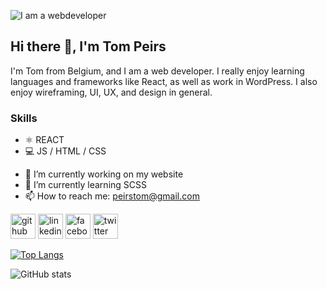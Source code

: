 ![I am a webdeveloper ](https://arturssmirnovs.github.io/github-profile-readme-generator/images/banner.png)

## Hi there 👋, I'm Tom Peirs
I'm Tom from Belgium, and I am a web developer. I really enjoy learning languages and frameworks like React, as well as work in WordPress. I also enjoy wireframing, UI, UX, and design in general.

### Skills
* ⚛️ REACT
* 💻 JS / HTML / CSS

- 🔭 I’m currently working on my website 
- 🌱 I’m currently learning SCSS 
- 📫 How to reach me: peirstom@gmail.com 


[<img src='https://cdn.jsdelivr.net/npm/simple-icons@3.0.1/icons/github.svg' alt='github' height='40'>](https://github.com/peirstom)  [<img src='https://cdn.jsdelivr.net/npm/simple-icons@3.0.1/icons/linkedin.svg' alt='linkedin' height='40'>](https://www.linkedin.com/in/tom-peirs/)  [<img src='https://cdn.jsdelivr.net/npm/simple-icons@3.0.1/icons/facebook.svg' alt='facebook' height='40'>](https://www.facebook.com/peirstom)  [<img src='https://cdn.jsdelivr.net/npm/simple-icons@3.0.1/icons/twitter.svg' alt='twitter' height='40'>](https://twitter.com/tompeirs)  

<!-- [![trophy](https://github-profile-trophy.vercel.app/?username=peirstom)](https://github.com/ryo-ma/github-profile-trophy) -->

[![Top Langs](https://github-readme-stats.vercel.app/api/top-langs/?username=peirstom)](https://github.com/anuraghazra/github-readme-stats)

![GitHub stats](https://github-readme-stats.vercel.app/api?username=peirstom&show_icons=true)  

<!-- ![GitHub Activity Graph](https://activity-graph.herokuapp.com/graph?username=peirstom)  

![GitHub metrics](https://metrics.lecoq.io/peirstom)  

![GitHub streak stats](https://github-readme-streak-stats.herokuapp.com/?user=peirstom)  

![Profile views](https://gpvc.arturio.dev/peirstom)   -->
